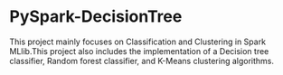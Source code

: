 # PySpark-DecisionTree 
This project mainly focuses on Classification and Clustering in Spark MLlib.This project also includes the implementation of a Decision tree classifier, Random forest classifier, and K-Means clustering algorithms.

 
